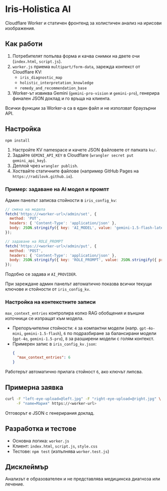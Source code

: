 # Iris-Holistica AI

Cloudflare Worker и статичен фронтенд за холистичен анализ на ирисови изображения.

## Как работи

1. Потребителят попълва форма и качва снимки на двете очи (`index.html`, `script.js`).
2. `worker.js` приема `multipart/form-data`, зарежда контекст от Cloudflare KV:
   - `iris_diagnostic_map`
   - `holistic_interpretation_knowledge`
   - `remedy_and_recommendation_base`
3. Worker-ът извиква Gemini (`gemini-pro-vision` и `gemini-pro`), генерира финален JSON доклад и го връща на клиента.

Всички функции за Worker-а са в един файл и не използват браузърни API.

## Настройка

```bash
npm install
```

1. Настройте KV namespace и качете JSON файловете от папката `kv/`.
2. Задайте `GEMINI_API_KEY` в Cloudflare (`wrangler secret put gemini_api_key`).
3. Деплой чрез `wrangler publish`.
4. Хоствайте статичните файлове (например GitHub Pages на `https://radilovk.github.io`).

### Пример: задаване на AI модел и промпт

Админ панелът записва стойности в `iris_config_kv`:

```js
// смяна на модела
fetch('https://<worker-url>/admin/set', {
  method: 'PUT',
  headers: { 'Content-Type': 'application/json' },
  body: JSON.stringify({ key: 'AI_MODEL', value: 'gemini-1.5-flash-latest' })
});

// задаване на ROLE_PROMPT
fetch('https://<worker-url>/admin/put', {
  method: 'POST',
  headers: { 'Content-Type': 'application/json' },
  body: JSON.stringify({ key: 'ROLE_PROMPT', value: JSON.stringify({ prompt: 'Ти си холистичен консултант...' }) })
});
```

Подобно се задава и `AI_PROVIDER`.

При зареждане админ панелът автоматично показва всички текущи ключове и стойности от `iris_config_kv`.

### Настройка на контекстните записи

`max_context_entries` контролира колко RAG обобщения и външни източници се изпращат към модела.

- Препоръчителни стойности: `4` за компактни модели (напр. `gpt-4o-mini`, `gemini-1.5-flash`), `6` по подразбиране за балансирани модели (`gpt-4o`, `gemini-1.5-pro`), `8` за разширени модели с голям контекст.
- Примерен запис в `iris_config_kv.json`:
  ```json
  {
    "max_context_entries": 6
  }
  ```

Работерът автоматично прилага стойност `6`, ако ключът липсва.

## Примерна заявка

```bash
curl -F "left-eye-upload=@left.jpg" -F "right-eye-upload=@right.jpg" \
     -F "name=Мария" https://<worker-url>
```

Отговорът е JSON с генерирания доклад.

## Разработка и тестове

- Основна логика: `worker.js`
- Клиент: `index.html`, `script.js`, `style.css`
- Тестове: `npm test` (изпълнява `worker.test.js`)

## Дисклеймър

Анализът е образователен и не представлява медицинска диагноза или лечение.
